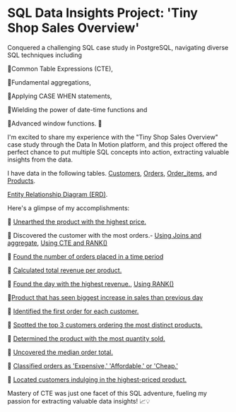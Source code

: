 # SQL Data Insights Project: 'Tiny Shop Sales Overview'

Conquered a challenging SQL case study in PostgreSQL, navigating diverse SQL techniques including 

🔹Common Table Expressions (CTE), 

🔹Fundamental aggregations, 

🔹Applying CASE WHEN statements, 

🔹Wielding the power of date-time functions and 

🔹Advanced window functions. 💪
 
I'm excited to share my experience with the "Tiny Shop Sales Overview" case study through the Data In Motion platform,
and this project offered the perfect chance to put multiple SQL concepts into action, extracting valuable insights from the data.

I have data in the following tables. [Customers](https://github.com/mythilyram/Tiny-Shop-Sales-SQL-case-study/blob/main/tblCustomers.png), [Orders](https://github.com/mythilyram/Tiny-Shop-Sales-SQL-case-study/blob/main/tblOrders.png), [Order_items](https://github.com/mythilyram/Tiny-Shop-Sales-SQL-case-study/blob/main/tblOrderitems.png), and [Products](https://github.com/mythilyram/Tiny-Shop-Sales-SQL-case-study/blob/main/tblProducts.png).

[Entity Relationship Diagram (ERD)](https://github.com/mythilyram/Tiny-Shop-Sales-SQL-case-study/blob/main/erd.png).
 
Here's a glimpse of my accomplishments:

🔹 [Unearthed the product with the highest price.](https://github.com/mythilyram/Tiny-Shop-Sales-SQL-case-study/blob/main/Q1.png)

🔹 Discovered the customer with the most orders.- [Using Joins and aggregate](https://github.com/mythilyram/Tiny-Shop-Sales-SQL-case-study/blob/main/Q1.png),  [Using CTE and RANK()](https://github.com/mythilyram/Tiny-Shop-Sales-SQL-case-study/blob/main/Q2%20using%20CTE%20and%20Rank%20fn.png)

🔹 [Found the number of orders placed in a time period](https://github.com/mythilyram/Tiny-Shop-Sales-SQL-case-study/blob/main/Q3%20new.png)

🔹 [Calculated total revenue per product.](https://github.com/mythilyram/Tiny-Shop-Sales-SQL-case-study/blob/main/Q4.png)

🔹 [Found the day with the highest revenue.](https://github.com/mythilyram/Tiny-Shop-Sales-SQL-case-study/blob/main/Q5.png), [Using RANK()](https://github.com/mythilyram/Tiny-Shop-Sales-SQL-case-study/blob/main/Q5%20using%20rank.png)

🔹[Product that has seen biggest increase in sales than previous day](https://github.com/mythilyram/Tiny-Shop-Sales-SQL-case-study/blob/main/Q6%20final.png)

🔹 [Identified the first order for each customer.](https://github.com/mythilyram/Tiny-Shop-Sales-SQL-case-study/blob/main/Q7.png)

🔹 [Spotted the top 3 customers ordering the most distinct products.](https://github.com/mythilyram/Tiny-Shop-Sales-SQL-case-study/blob/main/Q8.png)

🔹 [Determined the product with the most quantity sold.](https://github.com/mythilyram/Tiny-Shop-Sales-SQL-case-study/blob/main/Q12%20new.png)

🔹 [Uncovered the median order total.](https://github.com/mythilyram/Tiny-Shop-Sales-SQL-case-study/blob/main/Q9.png)

🔹 [Classified orders as 'Expensive,' 'Affordable,' or 'Cheap.'](https://github.com/mythilyram/Tiny-Shop-Sales-SQL-case-study/blob/main/Q10.png)

🔹 [Located customers indulging in the highest-priced product.](https://github.com/mythilyram/Tiny-Shop-Sales-SQL-case-study/blob/main/Q11.png)

Mastery of CTE was just one facet of this SQL adventure, fueling my passion for extracting valuable data insights! 📈💡
